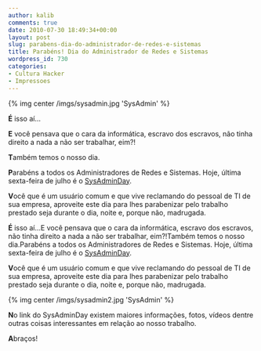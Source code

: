 ```yaml
---
author: kalib
comments: true
date: 2010-07-30 18:49:34+00:00
layout: post
slug: parabens-dia-do-administrador-de-redes-e-sistemas
title: Parabéns! Dia do Administrador de Redes e Sistemas
wordpress_id: 730
categories:
- Cultura Hacker
- Impressoes
---
```


{% img center /imgs/sysadmin.jpg 'SysAdmin' %}




**É** isso aí...




**E** você pensava que o cara da informática, escravo dos escravos, não tinha direito a nada a não ser trabalhar, eim?!




**T**ambém temos o nosso dia.




**P**arabéns a todos os Administradores de Redes e Sistemas. Hoje, última sexta-feira de julho é o [SysAdminDay](https://www.sysadminday.com/).




**V**ocê que é um usuário comum e que vive reclamando do pessoal de TI de sua empresa, aproveite este dia para lhes parabenizar pelo trabalho prestado seja durante o dia, noite e, porque não, madrugada.


**É** isso aí...E você pensava que o cara da informática, escravo dos escravos, não tinha direito a nada a não ser trabalhar, eim?!Também temos o nosso dia.Parabéns a todos os Administradores de Redes e Sistemas. Hoje, última sexta-feira de julho é o [SysAdminDay](https://www.sysadminday.com/).

**V**ocê que é um usuário comum e que vive reclamando do pessoal de TI de sua empresa, aproveite este dia para lhes parabenizar pelo trabalho prestado seja durante o dia, noite e, porque não, madrugada.


{% img center /imgs/sysadmin2.jpg 'SysAdmin' %}


**N**o link do SysAdminDay existem maiores informações, fotos, vídeos dentre outras coisas interessantes em relação ao nosso trabalho.

**A**braços!